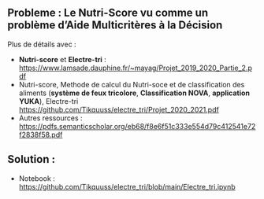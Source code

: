 ## Probleme : Le Nutri-Score vu comme un problème d’Aide Multicritères à la Décision  

Plus de détails avec :  
- **Nutri-score** et **Electre-tri** : https://www.lamsade.dauphine.fr/~mayag/Projet_2019_2020_Partie_2.pdf    
- Nutri-score, Methode de calcul du Nutri-soce et de classification des aliments (**système de feux tricolore**, **Classification NOVA**, **application YUKA**), Electre-tri https://github.com/Tikquuss/electre_tri/Projet_2020_2021.pdf  
- Autres ressources : https://pdfs.semanticscholar.org/eb68/f8e6f51c333e554d79c412541e72f2838f58.pdf  

## Solution :
  - Notebook : https://github.com/Tikquuss/electre_tri/blob/main/Electre_tri.ipynb
